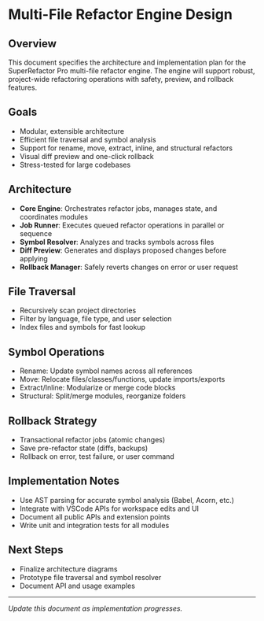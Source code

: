 # Multi-File Refactor Engine Design

## Overview
This document specifies the architecture and implementation plan for the SuperRefactor Pro multi-file refactor engine. The engine will support robust, project-wide refactoring operations with safety, preview, and rollback features.

## Goals
- Modular, extensible architecture
- Efficient file traversal and symbol analysis
- Support for rename, move, extract, inline, and structural refactors
- Visual diff preview and one-click rollback
- Stress-tested for large codebases

## Architecture
- **Core Engine**: Orchestrates refactor jobs, manages state, and coordinates modules
- **Job Runner**: Executes queued refactor operations in parallel or sequence
- **Symbol Resolver**: Analyzes and tracks symbols across files
- **Diff Preview**: Generates and displays proposed changes before applying
- **Rollback Manager**: Safely reverts changes on error or user request

## File Traversal
- Recursively scan project directories
- Filter by language, file type, and user selection
- Index files and symbols for fast lookup

## Symbol Operations
- Rename: Update symbol names across all references
- Move: Relocate files/classes/functions, update imports/exports
- Extract/Inline: Modularize or merge code blocks
- Structural: Split/merge modules, reorganize folders

## Rollback Strategy
- Transactional refactor jobs (atomic changes)
- Save pre-refactor state (diffs, backups)
- Rollback on error, test failure, or user command

## Implementation Notes
- Use AST parsing for accurate symbol analysis (Babel, Acorn, etc.)
- Integrate with VSCode APIs for workspace edits and UI
- Document all public APIs and extension points
- Write unit and integration tests for all modules

## Next Steps
- Finalize architecture diagrams
- Prototype file traversal and symbol resolver
- Document API and usage examples

---
*Update this document as implementation progresses.*